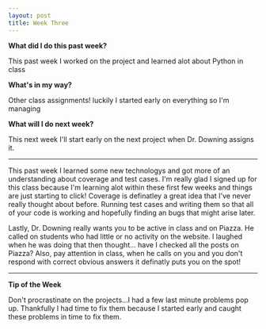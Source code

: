 ```yaml
---
layout: post
title: Week Three
---
```

<b>What did I do this past week?</b><br>
<p>This past week I worked on the project and learned alot about Python in class</p>

<b>What's in my way?</b><br>
<p>Other class assignments! luckily I started early on everything so I'm managing</p>


<b>What will I do next week?</b><br>
<p>This next week I'll start early on the next project when Dr. Downing assigns it.</p>


<hr>
<p>This past week I learned some new technologys and got more of an understanding about coverage and test cases. I'm really glad I signed up for this class because I'm learning alot within these first few weeks and things are just starting to click! Coverage is definatley a great idea that I've never really thought about before. Running test cases and writing them so that all of your code is working and hopefully finding an bugs that might arise later. </p>

<p></p>

<p>Lastly, Dr. Downing really wants you to be active in class and on Piazza. He called on students who had little or no activity on the website. I laughed when he was doing that then thought... have I checked all the posts on Piazza? Also, pay attention in class, when he calls on you and you don't respond with correct obvious answers it definatly puts you on the spot!</p>

<hr>
<b>Tip of the Week</b><br>
<p>Don't procrastinate on the projects...I had a few last minute problems pop up. Thankfully I had time to fix them because I started early and caught these problems in time to fix them.</p>
